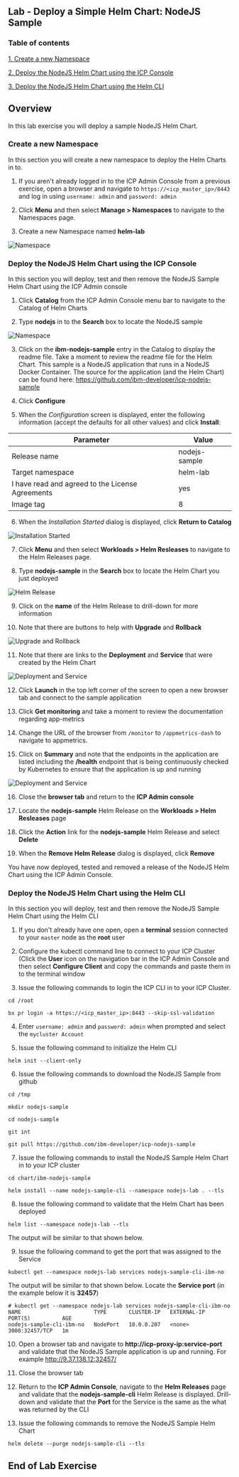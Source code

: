 Lab - Deploy a Simple Helm Chart: NodeJS Sample
---

### Table of contents
[1. Create a new Namespace](#namespace)

[2. Deploy the NodeJS Helm Chart using the ICP Console](#consoleDeploy)

[3. Deploy the NodeJS Helm Chart using the Helm CLI](#cmdDeploy)

## Overview
In this lab exercise you will deploy a sample NodeJS Helm Chart.

### Create a new Namespace <a name="namespace"></a>
In this section you will create a new namespace to deploy the Helm Charts in to.

1. If you aren't already logged in to the ICP Admin Console from a previous exercise, open a browser and navigate to `https://<icp_master_ip>/8443` and log in using `username: admin` and `password: admin`

2. Click **Menu** and then select **Manage > Namespaces** to navigate to the Namespaces page.

3. Create a new Namespace named **helm-lab**

  ![Namespace](images/helm101/namespace.jpg)

### Deploy the NodeJS Helm Chart using the ICP Console <a name="consoleDeploy"></a>
In this section you will deploy, test and then remove the NodeJS Sample Helm Chart using the ICP Admin console

1. Click **Catalog** from the ICP Admin Console menu bar to navigate to the Catalog of Helm Charts

2. Type **nodejs** in to the **Search** box to locate the NodeJS sample

  ![Namespace](images/helm101/search.jpg)

3. Click on the **ibm-nodejs-sample** entry in the Catalog to display the readme file. Take a moment to review the readme file for the Helm Chart. This sample is a NodeJS application that runs in a NodeJS Docker Container. The source for the application (and the Helm Chart) can be found here: https://github.com/ibm-developer/icp-nodejs-sample

4. Click **Configure**

5. When the *Configuration* screen is displayed, enter the following information (accept the defaults for all other values) and click **Install**:

  | Parameter       | Value |
  | ------------- |-------------|
  | Release name     | nodejs-sample |
  | Target namespace      | helm-lab      |
  | I have read and agreed to the License Agreements | yes      |
  | Image tag | 8     |

6. When the *Installation Started* dialog is displayed, click **Return to Catalog**

  ![Installation Started](images/helm101/installationstarted.jpg)

7. Click **Menu** and then select **Workloads > Helm Resleases** to navigate to the Helm Releases page.

8. Type **nodejs-sample** in the **Search** box to locate the Helm Chart you just deployed

  ![Helm Release](images/helm101/helmrelease1.jpg)

9. Click on the **name** of the Helm Release to drill-down for more information

10. Note that there are buttons to help with **Upgrade** and **Rollback**

  ![Upgrade and Rollback](images/helm101/details.jpg)

11. Note that there are links to the **Deployment** and **Service** that were created by the Helm Chart

  ![Deployment and Service](images/helm101/deploymentdata.jpg)

12. Click **Launch** in the top left corner of the screen to open a new browser tab and connect to the sample application

13. Click **Get monitoring** and take a moment to review the documentation regarding app-metrics

14. Change the URL of the browser from `/monitor` to `/appmetrics-dash` to navigate to appmetrics.

15. Click on **Summary** and note that the endpoints in the application are listed including the **/health** endpoint that is being continuously checked by Kubernetes to ensure that the application is up and running

  ![Deployment and Service](images/helm101/appmetrics.jpg)

16. Close the **browser tab** and return to the **ICP Admin console**

17. Locate the **nodejs-sample** Helm Release on the **Workloads > Helm Resleases** page

18. Click the **Action** link for the **nodejs-sample** Helm Release and select **Delete**

19. When the **Remove Helm Release** dialog is displayed, click **Remove**

  You have now deployed, tested and removed a release of the NodeJS Helm Chart using the ICP Admin Console.

### Deploy the NodeJS Helm Chart using the Helm CLI <a name="cmdDeploy"></a>
In this section you will deploy, test and then remove the NodeJS Sample Helm Chart using the Helm CLI

1. If you don't already have one open, open a **terminal** session connected to your `master` node as the **root** user

2. Configure the kubectl command line to connect to your ICP Cluster (Click the **User** icon on the navigation bar in the ICP Admin Console and then select **Configure Client** and copy the commands and paste them in to the terminal window

3. Issue the following commands to login the ICP CLI in to your ICP Cluster.  

  ```
  cd /root

  bx pr login -a https://<icp_master_ip>:8443 --skip-ssl-validation
  ```

4. Enter `username: admin` and `password: admin` when prompted and select the `mycluster Account`

5. Issue the following command to initialize the Helm CLI

  ```
  helm init --client-only
  ```

6. Issue the following commands to download the NodeJS Sample from github

  ```
  cd /tmp

  mkdir nodejs-sample

  cd nodejs-sample

  git int

  git pull https://github.com/ibm-developer/icp-nodejs-sample
  ```

7. Issue the following commands to install the NodeJS Sample Helm Chart in to your ICP cluster

  ```
  cd chart/ibm-nodejs-sample

  helm install --name nodejs-sample-cli --namespace nodejs-lab . --tls
  ```

8. Issue the following command to validate that the Helm Chart has been deployed

  ```
  helm list --namespace nodejs-lab --tls
  ```

  The output will be similar to that shown below.

9. Issue the following command to get the port that was assigned to the Service

  ```
  kubectl get --namespace nodejs-lab services nodejs-sample-cli-ibm-no
  ```

  The output will be similar to that shown below. Locate the **Service port** (in the example below it is **32457**)

  ```
  # kubectl get --namespace nodejs-lab services nodejs-sample-cli-ibm-no
  NAME                       TYPE       CLUSTER-IP   EXTERNAL-IP   PORT(S)          AGE
  nodejs-sample-cli-ibm-no   NodePort   10.0.0.207   <none>        3000:32457/TCP   1m
  ```

10. Open a browser tab and navigate to **http://icp-proxy-ip:service-port** and validate that the NodeJS Sample application is up and running. For example http://9.37.138.12:32457/

11. Close the browser tab

12. Return to the **ICP Admin Console**, navigate to the **Helm Releases** page and validate that the **nodejs-sample-cli** Helm Release is displayed. Drill-down and validate that the **Port** for the Service is the same as the what was returned by the CLI

13. Issue the following commands to remove the NodeJS Sample Helm Chart

  ```
  helm delete --purge nodejs-sample-cli --tls
  ```

## End of Lab Exercise
